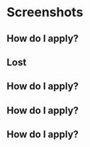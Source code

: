 



# Screenshots

## How do I apply?



## Lost



## How do I apply?



## How do I apply?



## How do I apply?


